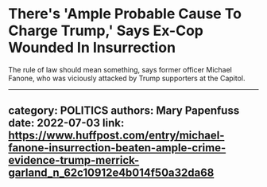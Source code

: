 # There's 'Ample Probable Cause To Charge Trump,' Says Ex-Cop Wounded In Insurrection

The rule of law should mean something, says former officer Michael Fanone, who was viciously attacked by Trump supporters at the Capitol.

---
category: POLITICS
authors: Mary Papenfuss
date: 2022-07-03
link: https://www.huffpost.com/entry/michael-fanone-insurrection-beaten-ample-crime-evidence-trump-merrick-garland_n_62c10912e4b014f50a32da68
---
